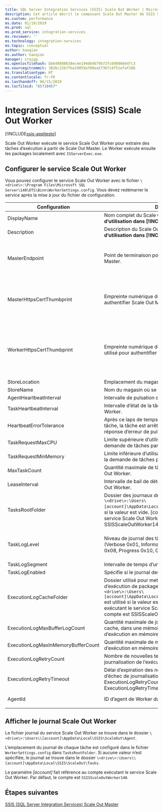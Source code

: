 ```yaml
---
title: SQL Server Integration Services (SSIS) Scale Out Worker | Microsoft Docs
description: Cet article décrit le composant Scale Out Master de SSIS Scale Out
ms.custom: performance
ms.date: 01/19/2019
ms.prod: sql
ms.prod_service: integration-services
ms.reviewer: ''
ms.technology: integration-services
ms.topic: conceptual
author: haoqian
ms.author: haoqian
manager: craigg
ms.openlocfilehash: bb649888638ec4e194d64679b73fc69806664fc3
ms.sourcegitcommit: 3026c22b7fba19059a769ea5f367c4f51efaf286
ms.translationtype: HT
ms.contentlocale: fr-FR
ms.lasthandoff: 06/15/2019
ms.locfileid: "65718457"
---
```

# <a name="integration-services-ssis-scale-out-worker"></a>Integration Services (SSIS) Scale Out Worker

[!INCLUDE[ssis-appliesto](../../includes/ssis-appliesto-ssvrpluslinux-asdb-asdw-xxx.md)]



Scale Out Worker exécute le service Scale Out Worker pour extraire des tâches d’exécution à partir de Scale Out Master. Le Worker exécute ensuite les packages localement avec `ISServerExec.exe`.

## <a name="configure-the-scale-out-worker-service"></a>Configurer le service Scale Out Worker
Vous pouvez configurer le service Scale Out Worker avec le fichier `\<drive\>:\Program Files\Microsoft SQL Server\140\DTS\Binn\WorkerSettings.config`. Vous devez redémarrer le service après la mise à jour du fichier de configuration.

|Configuration  |Description  |Valeur par défaut|
|---------|---------|---------|
|DisplayName|Nom complet du Scale Out Worker. **Pas en cours d’utilisation dans [!INCLUDE[ssNoVersion_md](../../includes/ssnoversion-md.md)] 2017.**|Nom de l'ordinateur|
|Description|Description du Scale Out Worker. **Pas en cours d’utilisation dans [!INCLUDE[ssNoVersion_md](../../includes/ssnoversion-md.md)] 2017.**|Vide|
|MasterEndpoint|Point de terminaison pour la connexion à Scale Out Master.|Point de terminaison défini pendant l’installation du Scale Out Worker.|
|MasterHttpsCertThumbprint|Empreinte numérique du certificat client SSL utilisé pour authentifier Scale Out Master.|Empreinte numérique du certificat client spécifié pendant l’installation de Scale Out Worker.|
|WorkerHttpsCertThumbprint|Empreinte numérique du certificat Scale Out Master utilisé pour authentifier le Scale Out Worker.|Empreinte numérique d’un certificat créé et installé automatiquement pendant l’installation du Scale Out Worker.|
|StoreLocation|Emplacement du magasin de certificats de Worker.|LocalMachine|
|StoreName|Nom du magasin où se trouve ce certificat de Worker.|My|
|AgentHeartbeatInterval|Intervalle de pulsation du Scale Out Worker.|00:01:00|
|TaskHeartbeatInterval|Intervalle d’état de la tâche de rapport du Scale Out Worker.|00:00:10|
|HeartbeatErrorTolerance|Après ce laps de temps depuis la dernière pulsation de tâche, la tâche est arrêtée en cas de réception d’une réponse d’erreur de pulsation.|00:10:00|
|TaskRequestMaxCPU|Limite supérieure d’utilisation du processeur pour la demande de tâches par le Scale Out Worker.|70.0|
|TaskRequestMinMemory|Limite inférieure d’utilisation de la mémoire (en Mo) pour la demande de tâches par le Scale Out Worker.|100.0|
|MaxTaskCount|Quantité maximale de tâches que peut contenir le Scale Out Worker.|10|
|LeaseInterval|Intervalle de bail de détention d’une tâche par le Scale Out Worker.|00:01:00|
|TasksRootFolder|Dossier des journaux des tâches. Le chemin de dossier `\<drive\>:\Users\[account]\AppData\Local\SSIS\Cluster\Tasks` est utilisé si la valeur est vide. [compte] est le compte exécutant le service Scale Out Worker. Par défaut, le compte est SSISScaleOutWorker140.|Vide|
|TaskLogLevel|Niveau de journal des tâches du Scale Out Worker. (Verbose 0x01, Information 0x02, Warning 0x04, Error 0x08, Progress 0x10, CriticalError 0x20, Audit 0x40)|126 (Information, Warning, Error, Progress, CriticalError, Audit)|
|TaskLogSegment|Intervalle de temps d’un fichier journal de tâche.|00:00:00|
|TaskLogEnabled|Spécifie si le journal des tâches est activé.|true|
|ExecutionLogCacheFolder|Dossier utilisé pour mettre en cache le journal d’exécution de package. Le chemin de dossier `\<drive\>:\Users\[account]\AppData\Local\SSIS\Cluster\Agent\ELogCache` est utilisé si la valeur est vide. [compte] est le compte exécutant le service Scale Out Worker. Par défaut, le compte est SSISScaleOutWorker140.|Vide|
|ExecutionLogMaxBufferLogCount|Quantité maximale de journaux d’exécution mis en cache, dans une mémoire tampon de journal d’exécution en mémoire.|10000|
|ExecutionLogMaxInMemoryBufferCount|Quantité maximale de mémoires tampon de journal d’exécution en mémoire pour les journaux d’exécution.|10|
|ExecutionLogRetryCount|Nombre de nouvelles tentatives en cas d’échec de journalisation de l’exécution.|3|
|ExecutionLogRetryTimeout|Délai d’expiration des nouvelles tentatives en cas d’échec de journalisation de l’exécution. ExecutionLogRetryCount est ignoré si ExecutionLogRetryTimeout est atteint. |7.00:00:00 (7 jours)|
|AgentId|ID d’agent de Worker du Scale Out Worker|Généré automatiquement.|
||||    

## <a name="view-the-scale-out-worker-log"></a>Afficher le journal Scale Out Worker
Le fichier journal du service Scale Out Worker se trouve dans le dossier `\<drive\>:\Users\\[account]\AppData\Local\SSIS\ScaleOut\Agent`.

L’emplacement du journal de chaque tâche est configuré dans le fichier `WorkerSettings.config` dans `TasksRootFolder`. Si aucune valeur n’est spécifiée, le journal se trouve dans le dossier `\<drive\>:\Users\\[account]\AppData\Local\SSIS\ScaleOut\Tasks`. 

Le paramètre *[account]* fait référence au compte exécutant le service Scale Out Worker. Par défaut, le compte est `SSISScaleOutWorker140`.

## <a name="next-steps"></a>Étapes suivantes
[SSIS (SQL Server Integration Services) Scale Out Master](integration-services-ssis-scale-out-master.md)
